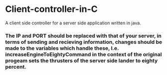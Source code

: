 # Client-controller-in-C
A client side controller for a server side application written in java.

### The IP and PORT should be replaced with that of your server, in terms of sending and recieving information, changes should be made to the variables which handle these, I.e. increaseEngineToEightyCommand in the context of the original progeam sets the thrusters of the server side lander to eighty percent.

